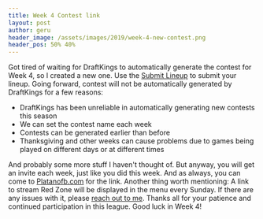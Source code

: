 ```yaml
---
title: Week 4 Contest link
layout: post
author: geru
header_image: /assets/images/2019/week-4-new-contest.png
header_pos: 50% 40%
---
```

Got tired of waiting for DraftKings to automatically generate the contest for Week 4, so I created a new one. Use the [Submit Lineup](https://www.draftkings.com/draft/contest/77132994) to submit your lineup. Going forward, contest will not be automatically generated by DraftKings for a few reasons:

* DraftKings has been unreliable in automatically generating new contests this season
* We can set the contest name each week
* Contests can be generated earlier than before
* Thanksgiving and other weeks can cause problems due to games being played on different days or at different times

And probably some more stuff I haven't thought of. But anyway, you will get an invite each week, just like you did this week. And as always, you can come to [Platanofb.com](https://platanofb.com) for the link. Another thing worth mentioning: A link to stream Red Zone will be displayed in the menu every Sunday. If there are any issues with it, please [reach out to me](/assets/images/carlos-limardo.vcf). Thanks all for your patience and continued participation in this league. Good luck in Week 4!

